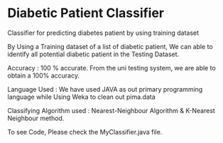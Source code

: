 # Diabetic Patient Classifier
Classifier for predicting diabetes patient by using training dataset

By Using a Training dataset of a list of diabetic patient, We can able to identify all potential diabetic patient in the Testing Dataset.

Accuracy : 100 % accurate. From the uni testing system, we are able to obtain a 100% accuracy.

Language Used : We have used JAVA as out primary programming language while Using Weka to clean out pima.data 

Classifying Algorithm used : Nearest-Neighbour Algorithm  &    K-Nearest Neighbour method.

To see Code, Please check the MyClassifier.java file.
